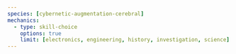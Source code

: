 ```yaml
---
species: [cybernetic-augmentation-cerebral]
mechanics:
  - type: skill-choice
    options: true
    limit: [electronics, engineering, history, investigation, science]
---
```

